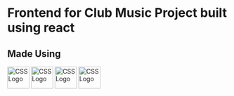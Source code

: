 # Frontend for Club Music Project built using react
 ## Made Using 
 <img src="https://cdn.worldvectorlogo.com/logos/react-2.svg" alt="CSS Logo" width="50" height="50"/>  <img src="https://cdn.worldvectorlogo.com/logos/material-ui-1.svg" alt="CSS Logo" width="50" height="50"/>  <img src="https://cdn.worldvectorlogo.com/logos/html-1.svg" alt="CSS Logo" width="50" height="50"/> <img src="https://cdn.worldvectorlogo.com/logos/css.svg" alt="CSS Logo" width="50" height="50"/>
